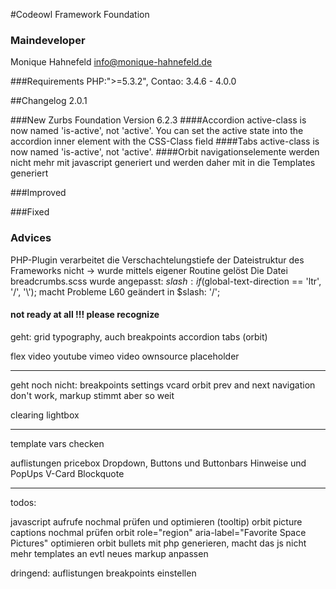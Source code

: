 #Codeowl Framework Foundation

### Maindeveloper
 
 Monique Hahnefeld <info@monique-hahnefeld.de>

###Requirements
PHP:">=5.3.2",
Contao: 3.4.6 - 4.0.0

##Changelog 2.0.1

###New
Zurbs Foundation Version 6.2.3
####Accordion 
active-class is now named 'is-active', not 'active'. You can set the active state into the accordion inner element with the CSS-Class field 
####Tabs 
active-class is now named 'is-active', not 'active'.
####Orbit
navigationselemente werden nicht mehr mit javascript generiert und werden daher mit in die Templates generiert

###Improved

###Fixed

### Advices
PHP-Plugin verarbeitet die Verschachtelungstiefe der Dateistruktur des Frameworks nicht
-> wurde mittels eigener Routine gelöst
Die Datei breadcrumbs.scss wurde angepasst:
$slash: if($global-text-direction == 'ltr', '/', '\\'); macht Probleme
L60 geändert in   $slash:  '/';


#### not ready at all !!! please recognize

geht:
grid
typography, auch breakpoints
accordion
tabs
(orbit)

flex video
youtube
vimeo
video ownsource
placeholder



-----------
geht noch nicht:
breakpoints settings
vcard
orbit prev and next navigation don't work, markup stimmt aber so weit

clearing lightbox


---
template vars checken

auflistungen
pricebox
Dropdown, Buttons und Buttonbars
Hinweise und PopUps
V-Card
Blockquote


-----------
todos:

javascript aufrufe nochmal prüfen und optimieren (tooltip)
orbit picture captions nochmal prüfen
orbit role="region" aria-label="Favorite Space Pictures" optimieren
orbit bullets mit php generieren, macht das js nicht mehr
templates an evtl neues markup anpassen

dringend:
auflistungen
breakpoints einstellen





